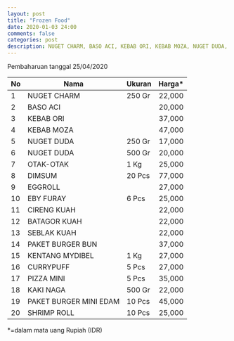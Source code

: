 ```yaml
---
layout: post
title: "Frozen Food"
date: 2020-01-03 24:00
comments: false
categories: post
description: NUGET CHARM, BASO ACI, KEBAB ORI, KEBAB MOZA, NUGET DUDA, OTAK OTAK, DIMSUM, EGGROLL, EBY FURAY, CIRENG KUAH, BATAGOR KUAH, SEBLAK KUAH, PAKET BURGER BUN, KENTANG MYDIBEL,CURRYPUFF, PIZZA MINI, KAKI NAGA, PAKET BURGER MINI EDAM, SHRIMP ROLLL
---
```


Pembaharuan tanggal 25/04/2020

| No | Nama | Ukuran | Harga* |
|----|------|--------|-------:|
| 1 | NUGET CHARM | 250 Gr | 22,000 |
| 2 | BASO ACI |  | 20,000 |
| 3 | KEBAB ORI |  | 37,000 |
| 4 | KEBAB MOZA |  | 47,000 |
| 5 | NUGET DUDA | 250 Gr | 17,000 |
| 6 | NUGET DUDA | 500 Gr | 20,000 |
| 7 | OTAK-OTAK	| 1 Kg | 25,000 |
| 8 | DIMSUM | 20 Pcs | 77,000 |
| 9 | EGGROLL |  | 27,000 |
| 10 | EBY FURAY | 6 Pcs | 25,000 |
| 11 | CIRENG KUAH |  | 22,000 |
| 12 | BATAGOR KUAH |  | 22,000 |
| 13 | SEBLAK KUAH |  | 22,000 |
| 14 | PAKET BURGER BUN |  | 37,000 |
| 15 | KENTANG MYDIBEL | 1 Kg | 27,000 |
| 16 | CURRYPUFF | 5 Pcs | 27,000 |
| 17 | PIZZA MINI | 5 Pcs | 35,000 |
| 18 | KAKI NAGA | 500 Gr | 22,000 |
| 19 | PAKET BURGER MINI EDAM | 10 Pcs | 45,000 |
| 20 | SHRIMP ROLL | 10 Pcs | 25,000 |

*=dalam mata uang Rupiah (IDR)
